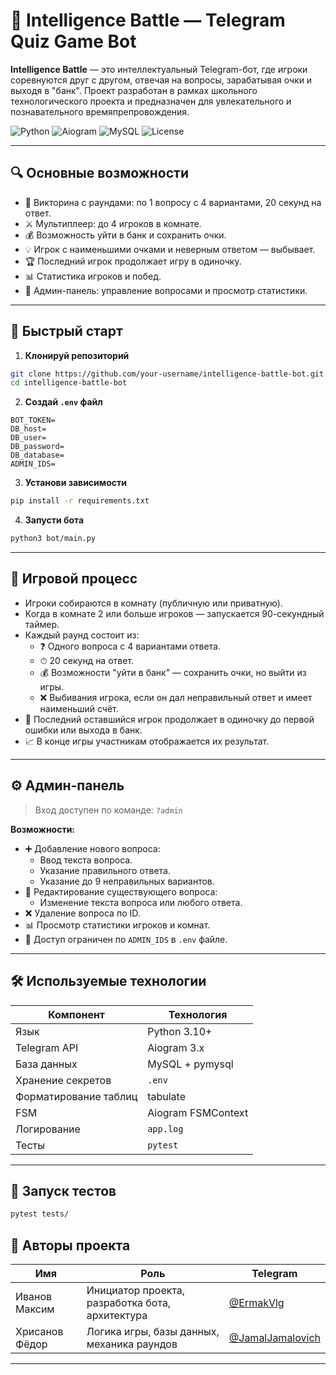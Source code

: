# 🧠 Intelligence Battle — Telegram Quiz Game Bot

**Intelligence Battle** — это интеллектуальный Telegram-бот, где игроки соревнуются друг с другом, отвечая на вопросы, зарабатывая очки и выходя в "банк". Проект разработан в рамках школьного технологического проекта и предназначен для увлекательного и познавательного времяпрепровождения.

![Python](https://img.shields.io/badge/Python-3.13+-blue?logo=python)
![Aiogram](https://img.shields.io/badge/Aiogram-3.x-blue?logo=telegram)
![MySQL](https://img.shields.io/badge/Database-MySQL-orange?logo=mysql)
![License](https://img.shields.io/badge/License-MIT-green)

---

## 🔍 Основные возможности

- 🧩 Викторина с раундами: по 1 вопросу с 4 вариантами, 20 секунд на ответ.
- ⚔️ Мультиплеер: до 4 игроков в комнате.
- 💰 Возможность уйти в банк и сохранить очки.
- 💡 Игрок с наименьшими очками и неверным ответом — выбывает.
- 🏆 Последний игрок продолжает игру в одиночку.
- 📊 Статистика игроков и побед.
- 🔐 Админ-панель: управление вопросами и просмотр статистики.

---

## 🚀 Быстрый старт

1. **Клонируй репозиторий**  
```bash
git clone https://github.com/your-username/intelligence-battle-bot.git
cd intelligence-battle-bot
```
2. **Создай ```.env``` файл**
```env
BOT_TOKEN=
DB_host=
DB_user=
DB_password=
DB_database=
ADMIN_IDS=
```

3. **Установи зависимости**
```bash
pip install -r requirements.txt
```

4. **Запусти бота**
```bash
python3 bot/main.py
```

---

## 📘 Игровой процесс

- Игроки собираются в комнату (публичную или приватную).
- Когда в комнате 2 или больше игроков — запускается 90-секундный таймер.
- Каждый раунд состоит из:
  - ❓ Одного вопроса с 4 вариантами ответа.
  - ⏱ 20 секунд на ответ.
  - 💰 Возможности "уйти в банк" — сохранить очки, но выйти из игры.
  - ❌ Выбивания игрока, если он дал неправильный ответ и имеет наименьший счёт.
- 👑 Последний оставшийся игрок продолжает в одиночку до первой ошибки или выхода в банк.
- 📈 В конце игры участникам отображается их результат.

---

## ⚙️ Админ-панель

> Вход доступен по команде: `?admin`

**Возможности:**

- ➕ Добавление нового вопроса:
  - Ввод текста вопроса.
  - Указание правильного ответа.
  - Указание до 9 неправильных вариантов.
- 📝 Редактирование существующего вопроса:
  - Изменение текста вопроса или любого ответа.
- ❌ Удаление вопроса по ID.
- 📊 Просмотр статистики игроков и комнат.
- 🔐 Доступ ограничен по `ADMIN_IDS` в `.env` файле.

---

## 🛠 Используемые технологии

| Компонент     | Технология        |
|---------------|-------------------|
| Язык          | Python 3.10+      |
| Telegram API  | Aiogram 3.x       |
| База данных   | MySQL + pymysql   |
| Хранение секретов | `.env`         |
| Форматирование таблиц | tabulate  |
| FSM           | Aiogram FSMContext |
| Логирование   | `app.log`         |
| Тесты         | `pytest`          |

---

## 🧪 Запуск тестов

```bash
pytest tests/
```

## 🤝 Авторы проекта

| Имя           | Роль                                              | Telegram                  |
|---------------|---------------------------------------------------|---------------------------|
| Иванов Максим | Инициатор проекта, разработка бота, архитектура  | [@ErmakVlg](https://t.me/ErmakVlg) |
| Хрисанов Фёдор | Логика игры, базы данных, механика раундов       | [@JamalJamalovich](https://t.me/JamalJamalovich) |

---
